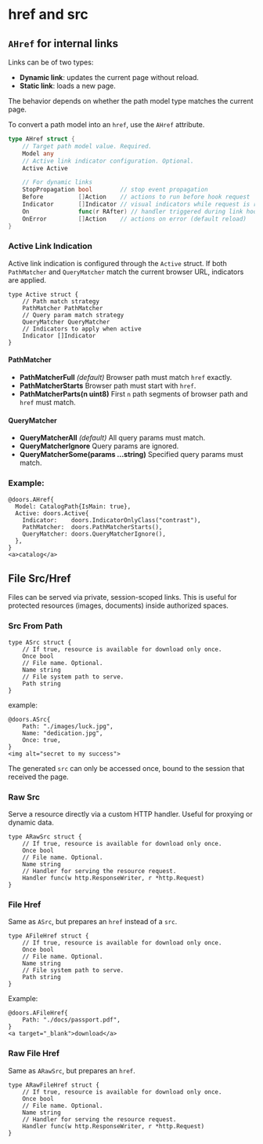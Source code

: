 # href and src

## `AHref` for internal links

Links can be of two types:  
- **Dynamic link**: updates the current page without reload.  
- **Static link**: loads a new page.  

The behavior depends on whether the path model type matches the current page.

To convert a path model into an `href`, use the `AHref` attribute.

```go
type AHref struct {
	// Target path model value. Required.
	Model any
	// Active link indicator configuration. Optional.
	Active Active

	// For dynamic links
	StopPropagation bool        // stop event propagation
	Before          []Action    // actions to run before hook request
	Indicator       []Indicator // visual indicators while request is running
	On              func(r RAfter) // handler triggered during link hook
	OnError         []Action    // actions on error (default reload)
}
```

### Active Link Indication

Active link indication is configured through the `Active` struct.
 If both `PathMatcher` and `QueryMatcher` match the current browser URL, indicators are applied.

```templ
type Active struct {
	// Path match strategy
	PathMatcher PathMatcher
	// Query param match strategy
	QueryMatcher QueryMatcher
	// Indicators to apply when active
	Indicator []Indicator
}
```

#### PathMatcher

- **PathMatcherFull** *(default)*
   Browser path must match `href` exactly.
- **PathMatcherStarts**
   Browser path must start with `href`.
- **PathMatcherParts(n uint8)**
   First `n` path segments of browser path and `href` must match.

#### QueryMatcher

- **QueryMatcherAll** *(default)*
   All query params must match.
- **QueryMatcherIgnore**
   Query params are ignored.
- **QueryMatcherSome(params ...string)**
   Specified query params must match.

### Example:

```templ
@doors.AHref{
  Model: CatalogPath{IsMain: true},
  Active: doors.Active{
    Indicator:    doors.IndicatorOnlyClass("contrast"),
    PathMatcher:  doors.PathMatcherStarts(),
    QueryMatcher: doors.QueryMatcherIgnore(),
  },
}
<a>catalog</a>
```

## File Src/Href

Files can be served via private, session-scoped links. This is useful for protected resources (images, documents) inside authorized spaces.

### Src From Path

```templ
type ASrc struct {
	// If true, resource is available for download only once.
	Once bool
	// File name. Optional.
	Name string
	// File system path to serve.
	Path string
}

```

example:

```templ
@doors.ASrc{
	Path: "./images/luck.jpg",
	Name: "dedication.jpg",
	Once: true,
}
<img alt="secret to my success">
```

The generated `src` can only be accessed once, bound to the session that received the page.

### Raw Src

Serve a resource directly via a custom HTTP handler. Useful for proxying or dynamic data.

```templ
type ARawSrc struct {
	// If true, resource is available for download only once.
	Once bool
	// File name. Optional.
	Name string
	// Handler for serving the resource request.
	Handler func(w http.ResponseWriter, r *http.Request)
}
```

### File Href

Same as `ASrc`, but prepares an `href` instead of a `src`.

```templ
type AFileHref struct {
	// If true, resource is available for download only once.
	Once bool
	// File name. Optional.
	Name string
	// File system path to serve.
	Path string
}
```

Example:

```templ
@doors.AFileHref{
	Path: "./docs/passport.pdf",
}
<a target="_blank">download</a>
```

### Raw File Href

Same as `ARawSrc`, but prepares an `href`.

```templ
type ARawFileHref struct {
	// If true, resource is available for download only once.
	Once bool
	// File name. Optional.
	Name string
	// Handler for serving the resource request.
	Handler func(w http.ResponseWriter, r *http.Request)
}
```




